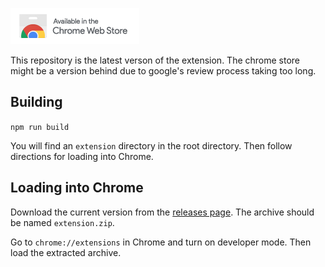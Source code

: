 [![badge](https://raw.githubusercontent.com/saqfish/NextTab/master/chrome_store/ChromeWebStore_Badge_v2_206x58.png)](https://chrome.google.com/webstore/detail/nexttab/fnalnialandajhfaidhanakabnfbngij)

This repository is the latest verson of the extension. The chrome store might be a version behind due to google's review process taking too long.

## Building

`npm run build`

You will find an `extension` directory in the root directory. Then follow directions for loading into Chrome.

## Loading into Chrome

Download the current version from the [releases page](https://github.com/saqfish/NextTab/releases). The archive should be named `extension.zip`.

Go to `chrome://extensions` in Chrome and turn on developer mode. Then load the extracted archive.
